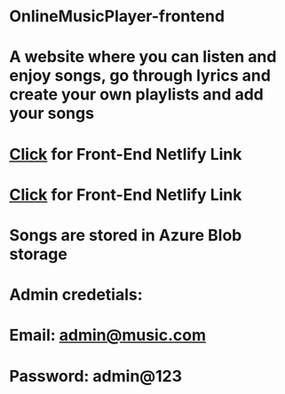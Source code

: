# OnlineMusicPlayer-frontend

# A website where you can listen and enjoy songs, go through lyrics and create your own playlists and add your songs

# [Click](https://music-player-008.netlify.app/) for Front-End Netlify Link

# [Click](https://online-music-player-backend-pn.herokuapp.com) for Front-End Netlify Link

# Songs are stored in Azure Blob storage

# Admin credetials: 
# Email: admin@music.com   
# Password: admin@123
